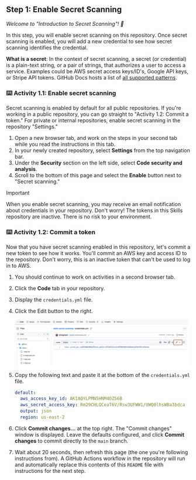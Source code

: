 ## Step 1: Enable Secret Scanning

_Welcome to "Introduction to Secret Scanning"! :wave:_

In this step, you will enable secret scanning on this repository. Once secret scanning is enabled, you will add a new credential to see how secret scanning identifies the credential.

**What is a secret**: In the context of secret scanning, a secret (or credential) is a plain-text string, or a pair of strings, that authorizes a user to access a service. Examples could be AWS secret access keys/ID's, Google API keys, or Stripe API tokens. GitHub Docs hosts a list of [all supported patterns](https://docs.github.com/en/code-security/secret-scanning/secret-scanning-patterns#supported-secrets).

### :keyboard: Activity 1.1: Enable secret scanning

Secret scanning is enabled by default for all public repositories. If you're working in a public repository, you can go straight to "Activity 1.2: Commit a token." For private or internal repositories, enable secret scanning in the repository "Settings."

1. Open a new browser tab, and work on the steps in your second tab while you read the instructions in this tab.
2. In your newly created repository, select **Settings** from the top navigation bar.
3. Under the **Security** section on the left side, select **Code security and analysis**.
4. Scroll to the bottom of this page and select the **Enable** button next to "Secret scanning."

> [!IMPORTANT]
> When you enable secret scanning, you may receive an email notification about credentials in your repository. Don't worry! The tokens in this Skills repository are inactive. There is no risk to your environment.

### :keyboard: Activity 1.2: Commit a token

Now that you have secret scanning enabled in this repository, let's commit a new token to see how it works. You'll commit an AWS key and access ID to the repository. Don't worry, this is an inactive token that can't be used to log in to AWS.

1. You should continue to work on activities in a second browser tab.
2. Click the **Code** tab in your repository.
3. Display the `credentials.yml` file.
4. Click the Edit button to the right.

    ![A screenshot of credentials.yml on the GitHub web interface with the edit button outlined](/images/edit-credentials-file.png)

5. Copy the following text and paste it at the bottom of the `credentials.yml` file.

    ```yaml
    default:
      aws_access_key_id: AKIAQYLPMN5HNM4OZ56B
      aws_secret_access_key: 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
      output: json
      region: us-east-2
    ```

6. Click **Commit changes...** at the top right. The "Commit changes" window is displayed. Leave the defaults configured, and click **Commit changes** to commit directly to the `main` branch.
7. Wait about 20 seconds, then refresh this page (the one you're following instructions from). A GitHub Actions workflow in the repository will run and automatically replace this contents of this `README` file with instructions for the next step.
